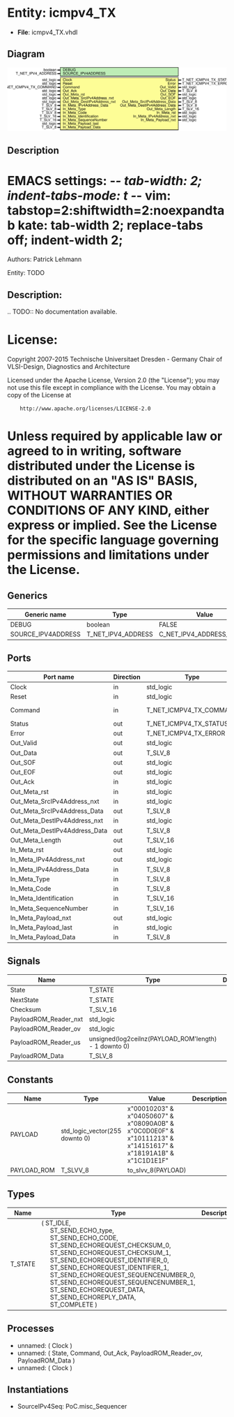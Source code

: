 # Entity: icmpv4_TX

- **File**: icmpv4_TX.vhdl
## Diagram

![Diagram](icmpv4_TX.svg "Diagram")
## Description

 EMACS settings: -*-  tab-width: 2; indent-tabs-mode: t -*-
 vim: tabstop=2:shiftwidth=2:noexpandtab
 kate: tab-width 2; replace-tabs off; indent-width 2;
 =============================================================================
 Authors:				 	Patrick Lehmann

 Entity:				 	TODO

 Description:
 -------------------------------------
 .. TODO:: No documentation available.

 License:
 =============================================================================
 Copyright 2007-2015 Technische Universitaet Dresden - Germany
										 Chair of VLSI-Design, Diagnostics and Architecture

 Licensed under the Apache License, Version 2.0 (the "License");
 you may not use this file except in compliance with the License.
 You may obtain a copy of the License at

		http://www.apache.org/licenses/LICENSE-2.0

 Unless required by applicable law or agreed to in writing, software
 distributed under the License is distributed on an "AS IS" BASIS,
 WITHOUT WARRANTIES OR CONDITIONS OF ANY KIND, either express or implied.
 See the License for the specific language governing permissions and
 limitations under the License.
 =============================================================================
## Generics

| Generic name       | Type               | Value                    | Description |
| ------------------ | ------------------ | ------------------------ | ----------- |
| DEBUG              | boolean            | FALSE                    |             |
| SOURCE_IPV4ADDRESS | T_NET_IPV4_ADDRESS | C_NET_IPV4_ADDRESS_EMPTY |             |
## Ports

| Port name                     | Direction | Type                    | Description   |
| ----------------------------- | --------- | ----------------------- | ------------- |
| Clock                         | in        | std_logic               |               |
| Reset                         | in        | std_logic               |               |
| Command                       | in        | T_NET_ICMPV4_TX_COMMAND | CSE interface |
| Status                        | out       | T_NET_ICMPV4_TX_STATUS  |               |
| Error                         | out       | T_NET_ICMPV4_TX_ERROR   |               |
| Out_Valid                     | out       | std_logic               | OUT port      |
| Out_Data                      | out       | T_SLV_8                 |               |
| Out_SOF                       | out       | std_logic               |               |
| Out_EOF                       | out       | std_logic               |               |
| Out_Ack                       | in        | std_logic               |               |
| Out_Meta_rst                  | in        | std_logic               |               |
| Out_Meta_SrcIPv4Address_nxt   | in        | std_logic               |               |
| Out_Meta_SrcIPv4Address_Data  | out       | T_SLV_8                 |               |
| Out_Meta_DestIPv4Address_nxt  | in        | std_logic               |               |
| Out_Meta_DestIPv4Address_Data | out       | T_SLV_8                 |               |
| Out_Meta_Length               | out       | T_SLV_16                |               |
| In_Meta_rst                   | out       | std_logic               | IN port       |
| In_Meta_IPv4Address_nxt       | out       | std_logic               |               |
| In_Meta_IPv4Address_Data      | in        | T_SLV_8                 |               |
| In_Meta_Type                  | in        | T_SLV_8                 |               |
| In_Meta_Code                  | in        | T_SLV_8                 |               |
| In_Meta_Identification        | in        | T_SLV_16                |               |
| In_Meta_SequenceNumber        | in        | T_SLV_16                |               |
| In_Meta_Payload_nxt           | out       | std_logic               |               |
| In_Meta_Payload_last          | in        | std_logic               |               |
| In_Meta_Payload_Data          | in        | T_SLV_8                 |               |
## Signals

| Name                  | Type                                                  | Description |
| --------------------- | ----------------------------------------------------- | ----------- |
| State                 | T_STATE                                               |             |
| NextState             | T_STATE                                               |             |
| Checksum              | T_SLV_16                                              |             |
| PayloadROM_Reader_nxt | std_logic                                             |             |
| PayloadROM_Reader_ov  | std_logic                                             |             |
| PayloadROM_Reader_us  | unsigned(log2ceilnz(PAYLOAD_ROM'length) - 1 downto 0) |             |
| PayloadROM_Data       | T_SLV_8                                               |             |
## Constants

| Name        | Type                           | Value                                                                                                          | Description |
| ----------- | ------------------------------ | -------------------------------------------------------------------------------------------------------------- | ----------- |
| PAYLOAD     | std_logic_vector(255 downto 0) |  x"00010203" & x"04050607" & x"08090A0B" & x"0C0D0E0F" & x"10111213" & x"14151617" & x"18191A1B" & x"1C1D1E1F" |             |
| PAYLOAD_ROM | T_SLVV_8                       |  to_slvv_8(PAYLOAD)                                                                                            |             |
## Types

| Name    | Type                                                                                                                                                                                                                                                                                                                                                                                                                                                                                                                                                                                                                                                                                                                                          | Description |
| ------- | --------------------------------------------------------------------------------------------------------------------------------------------------------------------------------------------------------------------------------------------------------------------------------------------------------------------------------------------------------------------------------------------------------------------------------------------------------------------------------------------------------------------------------------------------------------------------------------------------------------------------------------------------------------------------------------------------------------------------------------------- | ----------- |
| T_STATE | ( ST_IDLE,<br><span style="padding-left:20px"> ST_SEND_ECHO_type,<br><span style="padding-left:20px"> ST_SEND_ECHO_CODE,<br><span style="padding-left:20px"> ST_SEND_ECHOREQUEST_CHECKSUM_0,<br><span style="padding-left:20px"> ST_SEND_ECHOREQUEST_CHECKSUM_1,<br><span style="padding-left:20px"> ST_SEND_ECHOREQUEST_IDENTIFIER_0,<br><span style="padding-left:20px"> ST_SEND_ECHOREQUEST_IDENTIFIER_1,<br><span style="padding-left:20px"> ST_SEND_ECHOREQUEST_SEQUENCENUMBER_0,<br><span style="padding-left:20px"> ST_SEND_ECHOREQUEST_SEQUENCENUMBER_1,<br><span style="padding-left:20px"> ST_SEND_ECHOREQUEST_DATA,<br><span style="padding-left:20px"> ST_SEND_ECHOREPLY_DATA,<br><span style="padding-left:20px"> ST_COMPLETE )  |             |
## Processes
- unnamed: ( Clock )
- unnamed: ( State, Command, Out_Ack, PayloadROM_Reader_ov, PayloadROM_Data )
- unnamed: ( Clock )
## Instantiations

- SourceIPv4Seq: PoC.misc_Sequencer
